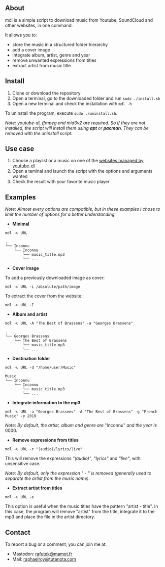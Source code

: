 ## About

mdl is a simple script to download music from Youtube, SoundCloud and other websites, in one command.

It allows you to:
 - store the music in a structured folder hierarchy 
 - add a cover image
 - integrate album, artist, genre and year
 - remove unwanted expressions from titles
 - extract artist from music title

## Install

1. Clone or download the repository
2. Open a terminal, go to the downloaded folder and run `sudo ./install.sh`
3. Open a new terminal and check the installation with `mdl -h`

To uninstall the program, execute `sudo ./uninstall.sh`. 

*Note: youtube-dl, ffmpeg and mid3v2 are required. So if they are not installed, the script will install them using **apt** or **pacman**. They can be removed with the uninstall script.*


## Use case
1. Choose a playlist or a music on one of the [websites managed by youtube-dl](https://github.com/ytdl-org/youtube-dl/tree/master/youtube_dl/extractor)
2. Open a teminal and launch the script with the options and arguments wanted
3. Check the result with your favorite music player

## Examples

*Note: Almost every options are compatible, but in these examples I chose to limit the number of options for a better understanding.*

- **Minimal**

`mdl -u URL`
```
.
└── Inconnu
    └── Inconnu
        └── music_title.mp3
        └── ...       
```

- **Cover image**

To add a previously downloaded image as cover:

`mdl -u URL -i /absolute/path/image `

To extract the cover from the website:

`mdl -u URL -I `


- **Album and artist**

`mdl -u URL -A "The Best of Brassens" -a "Georges Brassens"`
```
.
└── Georges Brassens
    └── The Best of Brassens
        └── music_title.mp3
        └── ...       
```

- **Destination folder**

`mdl -u URL -d "/home/user/Music"`
```
Music
└── Inconnu
    └── Inconnu
        └── music_title.mp3
        └── ...       
```
- **Integrate information to the mp3**

`mdl -u URL -a "Georges Brassens" -A "The Best of Brassens" -g "French Music" -y 2019`

*Note: By default, the artist, album and genre are* "Inconnu" *and the year is* 0000.

- **Remove expressions from titles**

`mdl -u URL -r "(audio)/lyrics/live"`

This will remove the expressions *"(audio)"*, *"lyrics"* and *"live"*, with unsensitive case.

*Note: By default, only the expression* " - " *is removed (generally used to separate the artist from the music name).*

- **Extract artist from titles**

`mdl -u URL -e`

This option is useful when the music titles have the pattern "artist - title". In this case, the program will remove "artist" from the title, integrate it to the mp3 and place the file in the artist directory.


## Contact
To report a bug or a comment, you can join me at:
- Mastodon: rafutek@mamot.fr
- Mail: raphaelroy@tutanota.com
